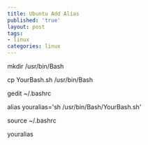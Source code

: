 ```yaml
---
title: Ubuntu Add Alias
published: 'true'
layout: post
tags:
- linux
categories: linux
---
```


mkdir /usr/bin/Bash

cp YourBash.sh /usr/bin/Bash

gedit ~/.bashrc

alias youralias='sh /usr/bin/Bash/YourBash.sh'

source ~/.bashrc

youralias